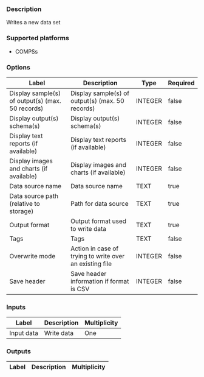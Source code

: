 ###  Description
Writes a new data set

###  Supported platforms
* COMPSs

###  Options
| Label | Description | Type | Required |
|---|---|---|---|
| Display sample(s) of output(s) (max. 50 records) | Display sample(s) of output(s) (max. 50 records) | INTEGER | false |
| Display output(s) schema(s) | Display output(s) schema(s) | INTEGER | false |
| Display text reports (if available) | Display text reports (if available) | INTEGER | false |
| Display images and charts (if available) | Display images and charts (if available) | INTEGER | false |
| Data source name | Data source name | TEXT | true |
| Data source path (relative to storage) | Path for data source | TEXT | true |
| Output format | Output format used to write data | TEXT | true |
| Tags | Tags | TEXT | false |
| Overwrite mode | Action in case of trying to write over an existing file | INTEGER | false |
| Save header | Save header information if format is CSV | INTEGER | false |

###  Inputs
| Label | Description | Multiplicity |
|---|---|---|
| Input data | Write data | One |

###  Outputs
| Label | Description | Multiplicity |
|---|---|---|
